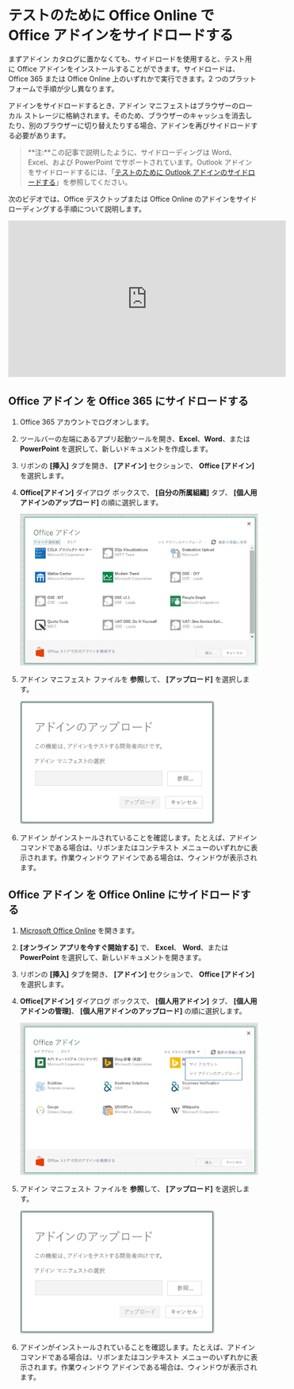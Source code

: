 
# <a name="sideload-office-addins-in-office-online-for-testing"></a>テストのために Office Online で Office アドインをサイドロードする

まずアドイン カタログに置かなくても、サイドロードを使用すると、テスト用に Office アドインをインストールすることができます。サイドロードは、Office 365 または Office Online 上のいずれかで実行できます。2 つのプラットフォームで手順が少し異なります。 

アドインをサイドロードするとき、アドイン マニフェストはブラウザーのローカル ストレージに格納されます。そのため、ブラウザーのキャッシュを消去したり、別のブラウザーに切り替えたりする場合、アドインを再びサイドロードする必要があります。


 >**注:**この記事で説明したように、サイドローディングは Word、Excel、および PowerPoint でサポートされています。Outlook アドインをサイドロードするには、「[テストのために Outlook アドインのサイドロードする](sideload-outlook-add-ins-for-testing.md)」を参照してください。

次のビデオでは、Office デスクトップまたは Office Online のアドインをサイドローディングする手順について説明します。

<iframe width="560" height="315" src="https://www.youtube.com/embed/XXsAw2UUiQo" frameborder="0" allowfullscreen></iframe>

## <a name="sideload-an-office-addin-on-office-365"></a>Office アドイン を Office 365 にサイドロードする


1. Office 365 アカウントでログオンします。
    
2. ツールバーの左端にあるアプリ起動ツールを開き、**Excel**、**Word**、または **PowerPoint** を選択して、新しいドキュメントを作成します。
    
3. リボンの  **[挿入]** タブを開き、 **[アドイン]** セクションで、 **Office [アドイン]** を選択します。
    
4. **Office[アドイン]** ダイアログ ボックスで、 **[自分の所属組織]** タブ、 **[個人用アドインのアップロード]** の順に選択します。
    
    ![左上隅近くの、リンクが付いている Office アドインのダイアログのタイトルは、[マイ アドインのアップロード]。](../../images/0e49f780-019a-4d97-9310-0eaddfa0c4dc.png)

5.  アドイン マニフェスト ファイルを **参照**して、 **[アップロード]** を選択します。
    
    ![[参照]、[アップロード]、[キャンセル] のボタンがある [アドインのアップロード] ダイアログ。](../../images/039aef16-b12f-4d01-ad46-f13e01dd3162.png)

6. アドイン がインストールされていることを確認します。たとえば、アドイン コマンドである場合は、リボンまたはコンテキスト メニューのいずれかに表示されます。作業ウィンドウ アドインである場合は、ウィンドウが表示されます。
    

## <a name="sideload-an-office-addin-on-office-online"></a>Office アドイン を Office Online にサイドロードする




1. [Microsoft Office Online](https://office.live.com/) を開きます。
    
2. **[オンライン アプリを今すぐ開始する]** で、 **Excel**、 **Word**、または  **PowerPoint** を選択して、新しいドキュメントを開きます。
    
3. リボンの  **[挿入]** タブを開き、 **[アドイン]** セクションで、 **Office [アドイン]** を選択します。
    
4. **Office[アドイン]** ダイアログ ボックスで、 **[個人用アドイン]** タブ、 **[個人用アドインの管理]**、 **[個人用アドインのアップロード]** の順に選択します。
    
    ![右上に [個人用アドインの管理] というドロップダウンがあり、その下に [マイ アドインのアップロード] オプションのドロップダウンがある [Office アドイン] ダイアログ](../../images/d630d9d1-7dd5-45e3-860d-0ab069882548.png)

5.  アドイン マニフェスト ファイルを **参照**して、 **[アップロード]** を選択します。
    
    ![[参照]、[アップロード]、[キャンセル] のボタンがある [アドインのアップロード] ダイアログ。](../../images/039aef16-b12f-4d01-ad46-f13e01dd3162.png)

6. アドインがインストールされていることを確認します。たとえば、アドイン コマンドである場合は、リボンまたはコンテキスト メニューのいずれかに表示されます。作業ウィンドウ アドインである場合は、ウィンドウが表示されます。
    
